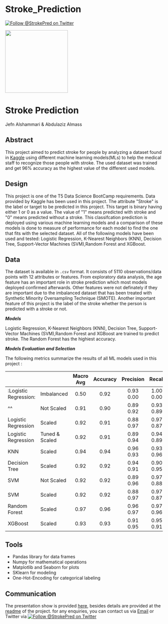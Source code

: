 # Stroke_Prediction
[![Follow @StrokePred on Twitter](https://img.shields.io/twitter/follow/strokepred?style=social)](https://twitter.com/StrokePred)

<img src="https://topnews.in/healthcare/sites/default/files/styles/large/public/Stroke7.jpg?itok=xInaWFYK" width="200" height="200">

# Stroke Prediction
Jefn Alshammari & Abdulaziz Almass
## Abstract
This project aimed to predict stroke for people by analyzing a dataset found in [Kaggle](https://www.kaggle.com/fedesoriano/stroke-prediction-dataset) using different machine learning models(MLs) to help the medical staff to recognize those people with stroke. The used dataset was trained and get 96% accuracy as the highest value of the different used models.  

<!-- The data has been explored, cleaned and One-Hot-Encoding for some of the features such as "gender" ...etc.  -->

## Design

This project is one of the T5 Data Science BootCamp requirements. Data provided by Kaggle has been used in this project. The attribute "Stroke" is the label or target to be predicted in this project. This target is binary having either 1 or 0 as a value. The value of "1" means predicted with stroke and "0" means predicted without a stroke. This classifcation prediction is deployed using various machine learning models and a comparison of these models is done to measure of performance for each model to find the one that fits with the selected dataset. All of the following models have been used and tested: Logistic Regression, K-Nearest Neighbors (KNN), Decision Tree,  Support-Vector Machines (SVM),Random Forest and XGBoost.  

## Data 

The dataset is available in ```.csv``` format. It consists of 5110 observations/data points with 12 attributes or features. From exploratory data analysis, the age feature has an important role in stroke prediction which most models deployed confirmed afterwards. Other features were not definately if they are important due to the imbalanced dataset that has been treated with Synthetic Minority Oversampling Technique (SMOTE). Another important feature of this project is the label of the stroke whether the person is predicted with a stroke or not.


***Models***

Logistic Regression, K-Nearest Neighbors (KNN), Decision Tree, Support-Vector Machines (SVM),Random Forest and XGBoost are trained to predict stroke. The Random Forest has the highiest accuracy.

***Models Evaluation and Selection***

The following metrics summarize the results of all ML models used in this project : 


|                     |                | Macro Avg | Accuracy | Precision |   Recall  |  F1 Score | Stroke |
|---------------------|----------------|:---------:|:--------:|:---------:|:---------:|:---------:|:------:|
| :Logistic Regression: |   Imbalanced   |    0.50   |   0.92   | 0.93<br> 0.00 | 1.00<br> 0.00 | 0.96<br> 0.00 |   0<br> 1  |
| ^^ |   Not Scaled   |    0.91   |   0.90   | 0.89<br> 0.92 | 0.93<br> 0.89 | 0.91<br> 0.90 |   0<br> 1  |
| Logistic Regression |   Scaled     |    0.92   |   0.91   | 0.88<br> 0.97 | 0.97<br> 0.87 | 0.92<br> 0.92 |   0<br> 1  |
| Logistic Regression | Tuned & Scaled |    0.92   |   0.91   | 0.89<br> 0.94 | 0.94<br> 0.89 | 0.92<br> 0.91 |   0<br> 1  |
|         KNN         |     Scaled     |    0.94   |   0.94   | 0.96<br> 0.93 | 0.93<br> 0.96 | 0.94<br> 0.94 |   0<br> 1  |
|    Decision Tree    |     Scaled     |    0.92   |   0.92   | 0.94<br> 0.91 | 0.90<br> 0.95 | 0.92<br> 0.93 |   0<br> 1  |
|         SVM         |   Not Scaled   |    0.92   |   0.92   | 0.89<br> 0.96 | 0.97<br> 0.88 | 0.92<br> 0.92 |   0<br> 1  |
|         SVM         |     Scaled     |    0.92   |   0.92   | 0.88<br> 0.97 | 0.97<br> 0.87 | 0.92<br> 0.92 |   0<br> 1  |
|    Random Forest    |     Scaled     |    0.97   |   0.96   | 0.96<br> 0.97 | 0.97<br> 0.96 | 0.97<br> 0.97 |   0<br> 1  |
|       XGBoost       |     Scaled     |    0.93   |   0.93   | 0.91<br> 0.95 | 0.95<br> 0.91 | 0.93<br> 0.93 |   0<br> 1  |


## Tools

- Pandas library for data frames
- Numpy for mathematical operations
- Matplotlib and Seaborn for plots
- SKlearn for modeling
- One-Hot-Encoding for categorical labeling

## Communication

The presentation show is provided [here](https://github.com/jefnkhalaf/Stroke-Prediction/edit/main/Final_Phase/Presentation.pdf), besides details are provided at the [readme](https://github.com/jefnkhalaf/Stroke-Prediction/blob/main/README.md) of the project.
for any enquiries, you can contact us via [Email]( mailto:jefnkhalaf@gmail.com) or Twitter via [![Follow @StrokePred on Twitter](https://img.shields.io/twitter/follow/strokepred?style=social)](https://twitter.com/StrokePred)
